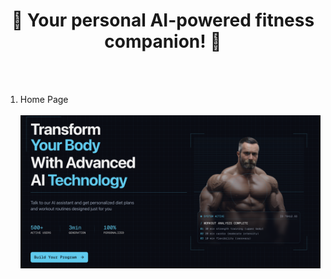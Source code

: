 <h1 align="center">💪 Your personal AI-powered fitness companion! 🤖</h1>

<br><br>

1. Home Page <br> <br>
   ![image alt](/public/poster.png)
